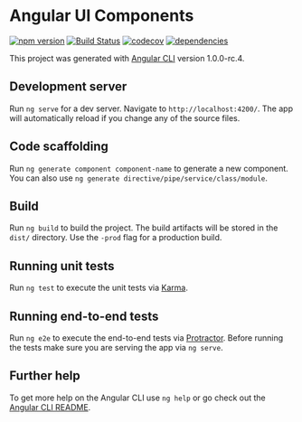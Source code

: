 # Angular UI Components
[![npm version](https://badge.fury.io/js/angular-ui-components.svg)](https://badge.fury.io/js/angular-ui-components)
[![Build Status](https://travis-ci.org/park-brian/angular-ui-components.svg?branch=master)](https://travis-ci.org/park-brian/angular-ui-components)
[![codecov](https://codecov.io/gh/park-brian/angular-ui-components/branch/master/graph/badge.svg)](https://codecov.io/gh/park-brian/angular-ui-components)
[![dependencies](https://david-dm.org/park-brian/angular-ui-components.svg)](https://david-dm.org/park-brian/angular-ui-components)

This project was generated with [Angular CLI](https://github.com/angular/angular-cli) version 1.0.0-rc.4.

## Development server

Run `ng serve` for a dev server. Navigate to `http://localhost:4200/`. The app will automatically reload if you change any of the source files.

## Code scaffolding

Run `ng generate component component-name` to generate a new component. You can also use `ng generate directive/pipe/service/class/module`.

## Build

Run `ng build` to build the project. The build artifacts will be stored in the `dist/` directory. Use the `-prod` flag for a production build.

## Running unit tests

Run `ng test` to execute the unit tests via [Karma](https://karma-runner.github.io).

## Running end-to-end tests

Run `ng e2e` to execute the end-to-end tests via [Protractor](http://www.protractortest.org/).
Before running the tests make sure you are serving the app via `ng serve`.

## Further help

To get more help on the Angular CLI use `ng help` or go check out the [Angular CLI README](https://github.com/angular/angular-cli/blob/master/README.md).
